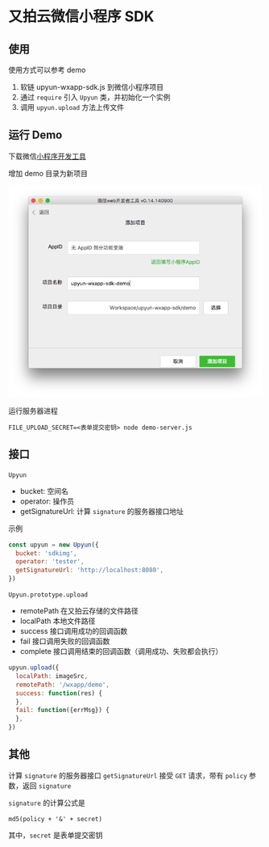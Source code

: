 # 又拍云微信小程序 SDK

## 使用

使用方式可以参考 demo

1. 软链 upyun-wxapp-sdk.js 到微信小程序项目
2. 通过 `require` 引入 `Upyun` 类，并初始化一个实例
3. 调用 `upyun.upload` 方法上传文件


## 运行 Demo

下载微信[小程序开发工具](https://mp.weixin.qq.com/debug/wxadoc/dev/devtools/devtools.html)

增加 demo 目录为新项目

![add-project](assets/add-project.png)

运行服务器进程

    FILE_UPLOAD_SECRET=<表单提交密钥> node demo-server.js

## 接口

`Upyun`

* bucket: 空间名
* operator: 操作员
* getSignatureUrl: 计算 `signature` 的服务器接口地址

示例

```js
const upyun = new Upyun({
  bucket: 'sdkimg',
  operator: 'tester',
  getSignatureUrl: 'http://localhost:8080',
})
```

`Upyun.prototype.upload`

* remotePath 在又拍云存储的文件路径
* localPath 本地文件路径
* success 接口调用成功的回调函数
* fail 接口调用失败的回调函数
* complete 接口调用结束的回调函数（调用成功、失败都会执行）

```js
upyun.upload({
  localPath: imageSrc,
  remotePath: '/wxapp/demo',
  success: function(res) {
  },
  fail: function({errMsg}) {
  },
})
```

## 其他

计算 `signature` 的服务器接口 `getSignatureUrl` 接受 `GET` 请求，带有 `policy` 参数，返回 `signature`

`signature` 的计算公式是

    md5(policy + '&' + secret)

其中，`secret` 是表单提交密钥
